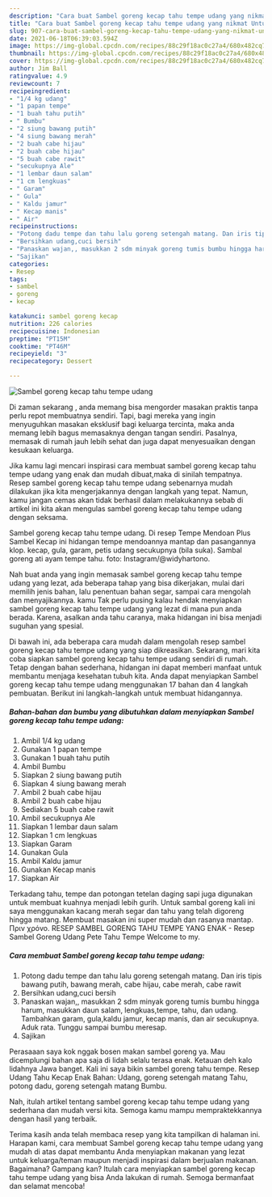 ```yaml
---
description: "Cara buat Sambel goreng kecap tahu tempe udang yang nikmat Untuk Jualan"
title: "Cara buat Sambel goreng kecap tahu tempe udang yang nikmat Untuk Jualan"
slug: 907-cara-buat-sambel-goreng-kecap-tahu-tempe-udang-yang-nikmat-untuk-jualan
date: 2021-06-18T06:39:03.594Z
image: https://img-global.cpcdn.com/recipes/88c29f18ac0c27a4/680x482cq70/sambel-goreng-kecap-tahu-tempe-udang-foto-resep-utama.jpg
thumbnail: https://img-global.cpcdn.com/recipes/88c29f18ac0c27a4/680x482cq70/sambel-goreng-kecap-tahu-tempe-udang-foto-resep-utama.jpg
cover: https://img-global.cpcdn.com/recipes/88c29f18ac0c27a4/680x482cq70/sambel-goreng-kecap-tahu-tempe-udang-foto-resep-utama.jpg
author: Jim Ball
ratingvalue: 4.9
reviewcount: 7
recipeingredient:
- "1/4 kg udang"
- "1 papan tempe"
- "1 buah tahu putih"
- " Bumbu"
- "2 siung bawang putih"
- "4 siung bawang merah"
- "2 buah cabe hijau"
- "2 buah cabe hijau"
- "5 buah cabe rawit"
- "secukupnya Ale"
- "1 lembar daun salam"
- "1 cm lengkuas"
- " Garam"
- " Gula"
- " Kaldu jamur"
- " Kecap manis"
- " Air"
recipeinstructions:
- "Potong dadu tempe dan tahu lalu goreng setengah matang. Dan iris tipis bawang putih, bawang merah, cabe hijau, cabe merah, cabe rawit"
- "Bersihkan udang,cuci bersih"
- "Panaskan wajan,, masukkan 2 sdm minyak goreng tumis bumbu hingga harum, masukkan daun salam, lengkuas,tempe, tahu, dan udang. Tambahkan garam, gula,kaldu jamur, kecap manis, dan air secukupnya. Aduk rata. Tunggu sampai bumbu meresap."
- "Sajikan"
categories:
- Resep
tags:
- sambel
- goreng
- kecap

katakunci: sambel goreng kecap 
nutrition: 226 calories
recipecuisine: Indonesian
preptime: "PT15M"
cooktime: "PT46M"
recipeyield: "3"
recipecategory: Dessert

---
```



![Sambel goreng kecap tahu tempe udang](https://img-global.cpcdn.com/recipes/88c29f18ac0c27a4/680x482cq70/sambel-goreng-kecap-tahu-tempe-udang-foto-resep-utama.jpg)

Di zaman  sekarang , anda memang bisa mengorder masakan praktis tanpa perlu repot membuatnya sendiri. Tapi, bagi mereka yang ingin menyuguhkan masakan eksklusif bagi keluarga tercinta, maka anda memang lebih bagus memasaknya dengan tangan sendiri. Pasalnya, memasak di rumah jauh lebih sehat dan juga dapat menyesuaikan dengan kesukaan keluarga.

Jika kamu lagi mencari inspirasi cara membuat sambel goreng kecap tahu tempe udang yang enak dan mudah dibuat,maka di sinilah tempatnya. Resep sambel goreng kecap tahu tempe udang  sebenarnya mudah dilakukan jika kita mengerjakannya dengan langkah yang tepat. Namun, kamu jangan cemas akan tidak berhasil dalam melakukannya 
sebab di artikel ini kita akan mengulas sambel goreng kecap tahu tempe udang dengan seksama.  

Sambel goreng kecap tahu tempe udang. Di resep Tempe Mendoan Plus Sambel Kecap ini hidangan tempe mendoannya mantap dan pasangannya klop. kecap, gula, garam, petis udang secukupnya (bila suka). Sambal goreng ati ayam tempe tahu. foto: Instagram/@widyhartono.

Nah buat anda yang ingin memasak sambel goreng kecap tahu tempe udang yang lezat, ada beberapa tahap yang bisa dikerjakan, mulai dari memilih jenis bahan, lalu penentuan bahan segar, sampai cara mengolah dan menyajikannya. kamu Tak perlu pusing kalau hendak menyiapkan sambel goreng kecap tahu tempe udang yang lezat di mana pun anda berada. Karena, asalkan anda  tahu caranya, maka hidangan ini bisa menjadi suguhan yang spesial.

Di bawah ini, ada beberapa cara mudah dalam mengolah resep sambel goreng kecap tahu tempe udang yang siap dikreasikan. Sekarang, mari kita coba siapkan sambel goreng kecap tahu tempe udang sendiri di rumah. Tetap dengan bahan sederhana, hidangan ini dapat memberi manfaat untuk membantu menjaga kesehatan tubuh kita. Anda dapat menyiapkan Sambel goreng kecap tahu tempe udang menggunakan 17 bahan dan 4 langkah pembuatan. Berikut ini langkah-langkah untuk membuat hidangannya.

<!--inarticleads1-->

##### Bahan-bahan dan bumbu yang dibutuhkan dalam menyiapkan Sambel goreng kecap tahu tempe udang:

1. Ambil 1/4 kg udang
1. Gunakan 1 papan tempe
1. Gunakan 1 buah tahu putih
1. Ambil  Bumbu
1. Siapkan 2 siung bawang putih
1. Siapkan 4 siung bawang merah
1. Ambil 2 buah cabe hijau
1. Ambil 2 buah cabe hijau
1. Sediakan 5 buah cabe rawit
1. Ambil secukupnya Ale
1. Siapkan 1 lembar daun salam
1. Siapkan 1 cm lengkuas
1. Siapkan  Garam
1. Gunakan  Gula
1. Ambil  Kaldu jamur
1. Gunakan  Kecap manis
1. Siapkan  Air


Terkadang tahu, tempe dan potongan tetelan daging sapi juga digunakan untuk membuat kuahnya menjadi lebih gurih. Untuk sambal goreng kali ini saya menggunakan kacang merah segar dan tahu yang telah digoreng hingga matang. Membuat masakan ini super mudah dan rasanya mantap. Πριν χρόνο. RESEP SAMBEL GORENG TAHU TEMPE YANG ENAK - Resep Sambel Goreng Udang Pete Tahu Tempe Welcome to my. 

<!--inarticleads2-->

##### Cara membuat Sambel goreng kecap tahu tempe udang:

1. Potong dadu tempe dan tahu lalu goreng setengah matang. Dan iris tipis bawang putih, bawang merah, cabe hijau, cabe merah, cabe rawit
1. Bersihkan udang,cuci bersih
1. Panaskan wajan,, masukkan 2 sdm minyak goreng tumis bumbu hingga harum, masukkan daun salam, lengkuas,tempe, tahu, dan udang. Tambahkan garam, gula,kaldu jamur, kecap manis, dan air secukupnya. Aduk rata. Tunggu sampai bumbu meresap.
1. Sajikan


Perasaaan saya kok nggak bosen makan sambel goreng ya. Mau dicemplungi bahan apa saja di lidah selalu terasa enak. Ketauan deh kalo lidahnya Jawa banget. Kali ini saya bikin sambel goreng tahu tempe. Resep Udang Tahu Kecap Enak Bahan: Udang, goreng setengah matang Tahu, potong dadu, goreng setengah matang Bumbu. 

Nah, itulah artikel tentang  sambel goreng kecap tahu tempe udang  yang sederhana dan mudah versi kita. Semoga kamu mampu mempraktekkannya dengan hasil yang terbaik. 

Terima kasih anda telah membaca resep yang kita tampilkan di halaman ini. Harapan kami, cara membuat  Sambel goreng kecap tahu tempe udang yang mudah di atas dapat membantu Anda menyiapkan makanan yang lezat untuk keluarga/teman maupun menjadi inspirasi dalam berjualan makanan. Bagaimana? Gampang kan? Itulah cara menyiapkan sambel goreng kecap tahu tempe udang yang bisa Anda lakukan di rumah. Semoga bermanfaat dan selamat mencoba!

